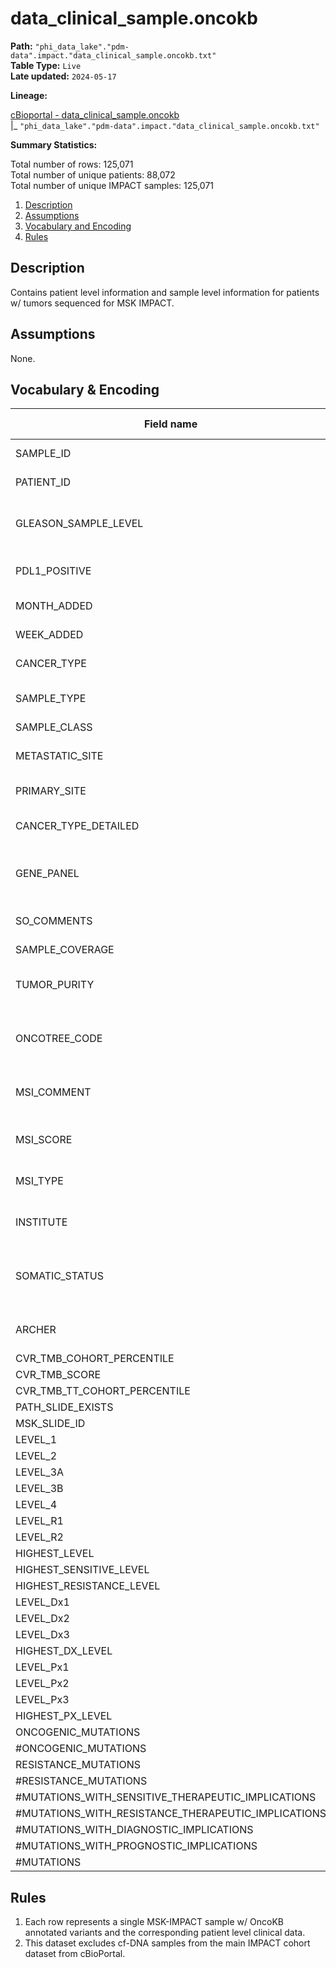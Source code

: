 # data_clinical_sample.oncokb

<b>Path:</b> `"phi_data_lake"."pdm-data".impact."data_clinical_sample.oncokb.txt"` <br/>
<b>Table Type:</b> `Live` <br/>
<b>Late updated:</b> `2024-05-17` <br/>

<b>Lineage:</b> 

[cBioportal - data_clinical_sample.oncokb](https://github.mskcc.org/cdsi/oncokb-annotated-msk-impact/blob/main/data_clinical_sample.oncokb.txt.gz) <br/>
|_ `"phi_data_lake"."pdm-data".impact."data_clinical_sample.oncokb.txt"` <br/>

<b>Summary Statistics:</b>

Total number of rows: 125,071 <br/>
Total number of unique patients: 88,072 <br/>
Total number of unique IMPACT samples: 125,071 <br/>


1. [Description](#description)
2. [Assumptions](#assumptions)
3. [Vocabulary and Encoding](#vocabulary)
3. [Rules](#rules)


## Description <a name="description"></a>

Contains patient level information and sample level information for patients w/ tumors sequenced for MSK IMPACT.

## Assumptions <a name="assumptions"></a>

None. 

## Vocabulary & Encoding <a name="vocabulary"></a>

| **Field name** | **Description** | **Field Type** | **Encoding** |
|---|---|---|---|
| SAMPLE_ID | The IMPACT sample ID | string | |
| PATIENT_ID | The patient's DMP_ID | string | |
| GLEASON_SAMPLE_LEVEL | Gleason score reported on sample| string | integer 0 to 9 |
| PDL1_POSITIVE | Was sample labelled PD-L1 positive? | string | 'Yes', 'No', or empty string |
| MONTH_ADDED | Month added to cBioPortal | string | YYYY/MM |
| WEEK_ADDED | Week added to cBioPortal | string | YYYY 'Wk.' # |
| CANCER_TYPE | General cancer type | string | |
| SAMPLE_TYPE | Is sample primary of metastatic? | string | Primary, Metastasis |
| SAMPLE_CLASS | | string | |
| METASTATIC_SITE | Location of metastatic site | string | |
| PRIMARY_SITE | Location of primary site | string | |
| CANCER_TYPE_DETAILED | Specific cancer subtype | string | |
| GENE_PANEL | The IMPACT gene panel that was used | string | IMPACT341, IMPACT410, etc.|
| SO_COMMENTS | Physician sign-out comments | | |
| SAMPLE_COVERAGE | | | |
| TUMOR_PURITY | Proportion of cancer cells in tissue sample | string | |
| ONCOTREE_CODE | The OncoTree cancer-type code | string | |
| MSI_COMMENT | Microsatellite Instability (MSI) comment | string | |
| MSI_SCORE | Microsatellite Instability (MSI) score | string | |
| MSI_TYPE | Microsatellite Instability (MSI) type | string | Stable, Instable, or Indeterminate |
| INSTITUTE | Institute source (.e.g. MSKCC) | string | |
| SOMATIC_STATUS | Is there a matched somatic sample for comparison? | string | |
| ARCHER | Was MSK-ARCHER test performed? | string | |
| CVR_TMB_COHORT_PERCENTILE | | | |
| CVR_TMB_SCORE | | | |
| CVR_TMB_TT_COHORT_PERCENTILE | | | |
| PATH_SLIDE_EXISTS | | | |
| MSK_SLIDE_ID | | | |
| LEVEL_1 | | | |
| LEVEL_2 | | | |
| LEVEL_3A | | | |
| LEVEL_3B | | | |
| LEVEL_4 | | | |
| LEVEL_R1 | | | |
| LEVEL_R2 | | | |
| HIGHEST_LEVEL | | | |
| HIGHEST_SENSITIVE_LEVEL | | | |
| HIGHEST_RESISTANCE_LEVEL | | | |
| LEVEL_Dx1 | | | |
| LEVEL_Dx2 | | | |
| LEVEL_Dx3 | | | |
| HIGHEST_DX_LEVEL | | | |
| LEVEL_Px1 | | | |
| LEVEL_Px2 | | | |
| LEVEL_Px3 | | | |
| HIGHEST_PX_LEVEL | | | |
| ONCOGENIC_MUTATIONS | | | |
| #ONCOGENIC_MUTATIONS | | | |
| RESISTANCE_MUTATIONS | | | |
| #RESISTANCE_MUTATIONS | | | |
| #MUTATIONS_WITH_SENSITIVE_THERAPEUTIC_IMPLICATIONS | | | |
| #MUTATIONS_WITH_RESISTANCE_THERAPEUTIC_IMPLICATIONS | | | |
| #MUTATIONS_WITH_DIAGNOSTIC_IMPLICATIONS | | | |
| #MUTATIONS_WITH_PROGNOSTIC_IMPLICATIONS | | | |
| #MUTATIONS | | | |

## Rules <a name="rules"></a>

1. Each row represents a single MSK-IMPACT sample w/ OncoKB annotated variants and the corresponding patient level clinical data.
2. This dataset excludes cf-DNA samples from the main IMPACT cohort dataset from cBioPortal.

